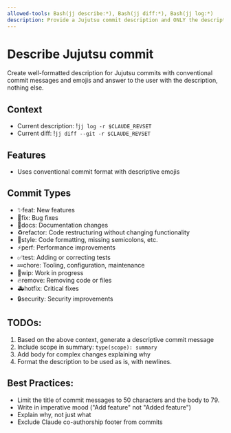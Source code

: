```yaml
---
allowed-tools: Bash(jj describe:*), Bash(jj diff:*), Bash(jj log:*)
description: Provide a Jujutsu commit description and ONLY the description.
---
```

# Describe Jujutsu commit

Create well-formatted description for Jujutsu commits with conventional
commit messages and emojis and answer to the user with the description, nothing
else.

## Context
- Current description: !`jj log -r $CLAUDE_REVSET`
- Current diff: !`jj diff --git -r $CLAUDE_REVSET`

##  Features
- Uses conventional commit format with descriptive emojis

## Commit Types
- ✨feat: New features
- 🐛fix: Bug fixes
- 📝docs: Documentation changes
- ♻️refactor: Code restructuring without changing functionality
- 🎨style: Code formatting, missing semicolons, etc.
- ⚡️perf: Performance improvements
- ✅test: Adding or correcting tests
- 💤chore: Tooling, configuration, maintenance
- 🚧wip: Work in progress
- 🔥remove: Removing code or files
- 🚑hotfix: Critical fixes
- 🔒security: Security improvements

## TODOs:
1. Based on the above context, generate a descriptive commit message
2. Include scope in summary: `type(scope): summary`
3. Add body for complex changes explaining why
4. Format the description to be used as is, with newlines.

## Best Practices:
- Limit the title of commit messages to 50 characters and the body to 79.
- Write in imperative mood ("Add feature" not "Added feature")
- Explain why, not just what
- Exclude Claude co-authorship footer from commits
